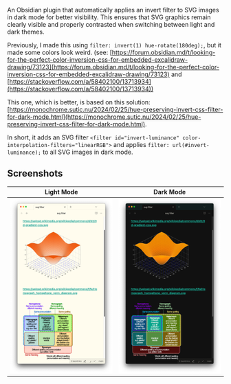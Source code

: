 An Obsidian plugin that automatically applies an invert filter to SVG images in dark mode for better visibility. This ensures that SVG graphics remain clearly visible and properly contrasted when switching between light and dark themes.

Previously, I made this using `filter: invert(1) hue-rotate(180deg);`, but it made some colors look weird. (see: [https://forum.obsidian.md/t/looking-for-the-perfect-color-inversion-css-for-embedded-excalidraw-drawing/73123](https://forum.obsidian.md/t/looking-for-the-perfect-color-inversion-css-for-embedded-excalidraw-drawing/73123) and [https://stackoverflow.com/a/58402100/13713934](https://stackoverflow.com/a/58402100/13713934))

This one, which is better, is based on this solution: [https://monochrome.sutic.nu/2024/02/25/hue-preserving-invert-css-filter-for-dark-mode.html](https://monochrome.sutic.nu/2024/02/25/hue-preserving-invert-css-filter-for-dark-mode.html).

In short, it adds an SVG filter `<filter id="invert-luminance" color-interpolation-filters="linearRGB">` and applies `filter: url(#invert-luminance);` to all SVG images in dark mode.

## Screenshots

| Light Mode | Dark Mode |
|------------|-----------|
| ![Light Mode](light.png) | ![Dark Mode](dark.png) |